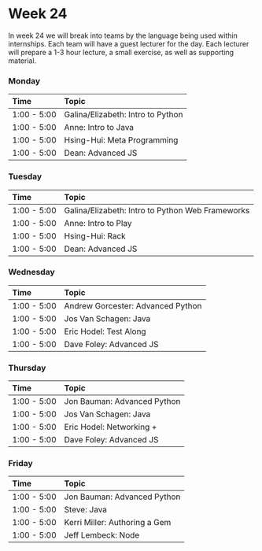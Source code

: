 # Week 24

In week 24 we will break into teams by the language being used within internships. Each team will have a guest lecturer for the day. Each lecturer will prepare a 1-3 hour lecture, a small exercise, as well as supporting material.

### Monday

| Time              | Topic                                        |
|:------------------|:---------------------------------------------|
| 1:00 - 5:00 | Galina/Elizabeth: Intro to Python|
| 1:00 - 5:00 | Anne: Intro to Java|
| 1:00 - 5:00 | Hsing-Hui: Meta Programming |
| 1:00 - 5:00 | Dean: Advanced JS |

### Tuesday

| Time             | Topic                                         |
|:-----------------|:----------------------------------------------|
| 1:00 - 5:00 | Galina/Elizabeth: Intro to Python Web Frameworks|
| 1:00 - 5:00 | Anne: Intro to Play|
| 1:00 - 5:00 | Hsing-Hui: Rack |
| 1:00 - 5:00 | Dean: Advanced JS |

### Wednesday

| Time            | Topic                      |
|:----------------|:---------------------------|
| 1:00 - 5:00 | Andrew Gorcester: Advanced Python|
| 1:00 - 5:00 | Jos Van Schagen: Java|
| 1:00 - 5:00 | Eric Hodel: Test Along |
| 1:00 - 5:00 | Dave Foley: Advanced JS |

### Thursday

| Time            | Topic                            |
|:----------------|:---------------------------------|
| 1:00 - 5:00 | Jon Bauman: Advanced Python|
| 1:00 - 5:00 | Jos Van Schagen: Java|
| 1:00 - 5:00 | Eric Hodel: Networking + |
| 1:00 - 5:00 | Dave Foley: Advanced JS |


### Friday

| Time            | Topic        |
|:----------------|:-------------|
| 1:00 - 5:00 | Jon Bauman: Advanced Python|
| 1:00 - 5:00 | Steve: Java|
| 1:00 - 5:00 | Kerri Miller: Authoring a Gem |
| 1:00 - 5:00 | Jeff Lembeck: Node |
